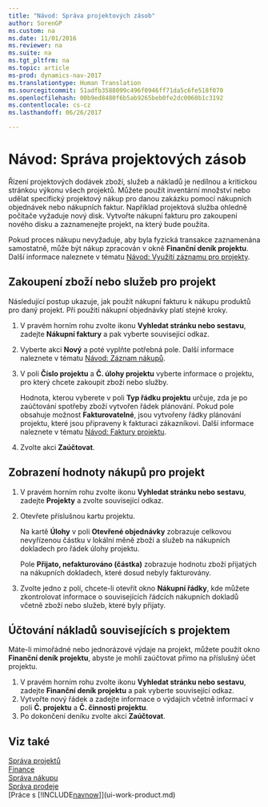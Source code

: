```yaml
---
title: "Návod: Správa projektových zásob"
author: SorenGP
ms.custom: na
ms.date: 11/01/2016
ms.reviewer: na
ms.suite: na
ms.tgt_pltfrm: na
ms.topic: article
ms-prod: dynamics-nav-2017
ms.translationtype: Human Translation
ms.sourcegitcommit: 51adfb3588099c496f0946ff71da5c6fe518f070
ms.openlocfilehash: 00b9ed8480f6b5ab9265beb0fe2dc0060b1c3192
ms.contentlocale: cs-cz
ms.lasthandoff: 06/26/2017

---
```


# <a name="how-to-manage-job-supplies"></a>Návod: Správa projektových zásob
Řízení projektových dodávek zboží, služeb a nákladů je nedílnou a kritickou stránkou výkonu všech projektů. Můžete použít inventární množství nebo udělat specifický projektový nákup pro danou zakázku pomocí nákupních objednávek nebo nákupních faktur. Například projektová služba ohledně počítače vyžaduje nový disk. Vytvořte nákupní fakturu pro zakoupení nového disku a zaznamenejte projekt, na který bude použita.

Pokud proces nákupu nevyžaduje, aby byla fyzická transakce zaznamenána samostatně, může být nákup zpracován v okně **Finanční deník projektu**. Další informace naleznete v tématu [Návod: Využití záznamu pro projekty](projects-how-record-job-usage.md).

## <a name="to-purchase-items-or-services-for-a-job"></a>Zakoupení zboží nebo služeb pro projekt
Následující postup ukazuje, jak použít nákupní fakturu k nákupu produktů pro daný projekt. Při použití nákupní objednávky platí stejné kroky.  

1. V pravém horním rohu zvolte ikonu **Vyhledat stránku nebo sestavu**, zadejte **Nákupní faktury** a pak vyberte související odkaz.  
2. Vyberte akci **Nový** a poté vyplňte potřebná pole. Další informace naleznete v tématu [Návod: Záznam nákupů](purchasing-how-record-purchases.md).
3. V poli **Číslo projektu** a **Č. úlohy projektu** vyberte informace o projektu, pro který chcete zakoupit zboží nebo služby.  

    Hodnota, kterou vyberete v poli **Typ řádku projektu** určuje, zda je po zaúčtování spotřeby zboží vytvořen řádek plánování. Pokud pole obsahuje možnost **Fakturovatelné**, jsou vytvořeny řádky plánování projektu, které jsou připraveny k fakturaci zákazníkovi. Další informace naleznete v tématu [Návod: Faktury projektu](projects-how-invoice-jobs.md).

4. Zvolte akci **Zaúčtovat**.

## <a name="to-view-the-value-of-purchases-for-a-job"></a>Zobrazení hodnoty nákupů pro projekt  

1. V pravém horním rohu zvolte ikonu **Vyhledat stránku nebo sestavu**, zadejte **Projekty** a zvolte související odkaz.
2. Otevřete příslušnou kartu projektu.

    Na kartě **Úlohy** v poli **Otevřené objednávky** zobrazuje celkovou nevyřízenou částku v lokální měně zboží a služeb na nákupních dokladech pro řádek úlohy projektu.  

    Pole **Přijato, nefakturováno (částka)** zobrazuje hodnotu zboží přijatých na nákupních dokladech, které dosud nebyly fakturovány.  

3. Zvolte jedno z polí, chcete-li otevřít okno **Nákupní řádky**, kde můžete zkontrolovat informace o souvisejících řádcích nákupních dokladů včetně zboží nebo služeb, které byly přijaty.

## <a name="to-post-a-job-related-expense"></a>Účtování nákladů souvisejících s projektem  
Máte-li mimořádné nebo jednorázové výdaje na projekt, můžete použít okno **Finanční deník projektu**, abyste je mohli zaúčtovat přímo na příslušný účet projektu.

1. V pravém horním rohu zvolte ikonu **Vyhledat stránku nebo sestavu**, zadejte **Finanční deník projektu** a pak vyberte související odkaz.  
2. Vytvořte nový řádek a zadejte informace o výdajích včetně informací v poli **Č. projektu** a **Č. činnosti projektu**.  
3. Po dokončení deníku zvolte akci **Zaúčtovat**.


## <a name="see-also"></a>Viz také
[Správa projektů](projects-manage-projects.md)  
[Finance](finance-setup.md)  
[Správa nákupu](purchasing-manage-purchasing.md)         
[Správa prodeje](sales-manage-sales.md)      
[Práce s [!INCLUDE[navnow](includes/navnow_md.md)]](ui-work-product.md)  

